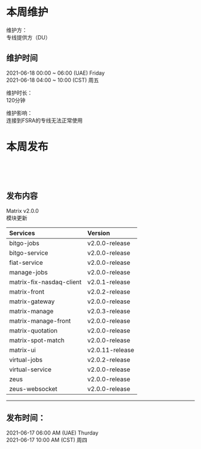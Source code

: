本周维护<br>
=================
维护方： <br>
专线提供方（DU）<br>

维护时间 <br>
-----------------
2021-06-18 00:00 ~ 06:00  (UAE) Friday<br>
2021-06-18 04:00 ~ 10:00  (CST) 周五<br>

维护时长：<br>
120分钟<br>

维护影响：<br>
连接到FSRA的专线无法正常使用<br>

本周发布<br><br><br>
=================
发布内容<br>
-----------------
Matrix v2.0.0<br>
模块更新<br>

Services	|	Version
:-|:-
bitgo-jobs	|	v2.0.0-release
bitgo-service	|	v2.0.0-release
fiat-service	|	v2.0.0-release
manage-jobs	|	v2.0.0-release
matrix-fix-nasdaq-client	|	v2.0.1-release
matrix-front	|	v2.0.2-release
matrix-gateway	|	v2.0.0-release
matrix-manage	|	v2.0.3-release
matrix-manage-front	|	v2.0.0-release
matrix-quotation	|	v2.0.0-release
matrix-spot-match	|	v2.0.0-release
matrix-ui	|	v2.0.11-release
virtual-jobs	|	v2.0.2-release
virtual-service	|	v2.0.0-release
zeus	|	v2.0.0-release
zeus-websocket	|	v2.0.0-release

-----------------
发布时间：<br>
-----------------
2021-06-17 06:00 AM (UAE) Thurday<br>
2021-06-17 10:00 AM (CST) 周四<br>


